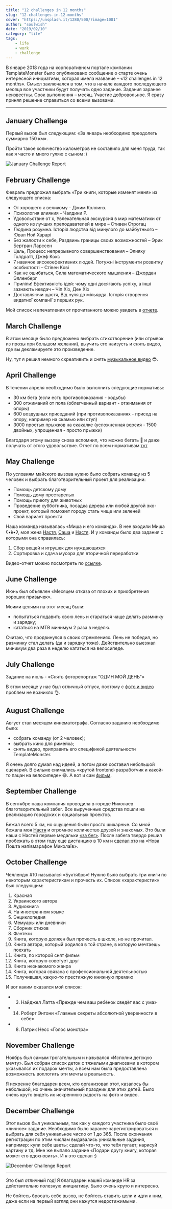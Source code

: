 ```yaml
---
title: "12 challenges in 12 months"
slug: "12-challenges-in-12-months"
cover: "https://unsplash.it/1280/500/?image=1081"
author: "soulwish"
date: "2019/02/10"
category: "life"
tags:
    - life
    - work
    - challenge
---
```


В январе 2018 года на корпоративном портале компании TemplateMonster было опубликовано сообщение о старте очень интересной инициативы, которая имела название – «12 challenges in 12 months». Смысл заключался в том, что в начале каждого последующего месяца все участники будут получать одно задание. Задания заранее неизвестны. Срок выполнения – месяц. Участие добровольное. Я сразу принял решение справиться со всеми вызовами.

---

## January Challenge
Первый вызов был следующим: «За январь необходимо преодолеть суммарно 150 км».

Пройти такое количество километров не составило для меня труда, так как я часто и много гуляю с сыном :)
<p align="center">

![January Challenge Report](https://soulwish.info/images/2019-02-10/january.png)

</p>

## February Challenge
Февраль предложил выбрать «Три книги, которые изменят меня» из следующего списка:
- От хорошего к великому - Джим Коллинз.
- Психология влияния  – Чалдини Р.
- Удовольствие от x, Увлекательная экскурсия в мир математики от одного из лучших преподавателей в мире – Стивен Строгац
- Людина розумна. Історія людства від минулого до майбутнього – Ювал Ной Харарі
- Без жалости к себе, Раздвинь границы своих возможностей – Эрик Бертран Ларссен
- Цель, Процесс непрерывного совершенствования – Элияху Голдратт, Джеф Кокс
- 7 навичок високоефективних людей. Потужні інструменти розвитку особистості – Стівен Кові
- Как не ошибаться, Сила математического мышления – Джордан Элленберг
- Приліпи! Ефективність ідей: чому одні досягають успіху, а інші зазнають невдач – Чіп Хіз, Ден Хіз
- Доставляючи щастя, Від нуля до мільярда. Історія створення видатної компанії з перших рук.

Мой список и впечатления от прочитанного можно увидеть в [отчете](https://docs.google.com/document/d/1bdRtCZueWztLonkUYcFYFMopN_tiBZ91OfCFrKjZoyk/).

## March Challenge
В этом месяце было предложено выбрать стихотворение (или отрывок из прозы при большом желании), выучить его наизусть и снять видео, где вы декламируете это произведение.

Ну, тут я решил немного скреативить и снять [музыкальное видео](https://vimeo.com/262639373) 😎.

## April Challenge
В течении апреля необходимо было выполнить следующие нормативы:
- 30 км бега (если есть противопоказания - ходьбы)
- 300 отжиманий от пола (облегченный вариант - отжимания от опоры)
- 600 воздушных приседаний (при противопоказаниях - присед на опору, например на скамью или стул)
- 3000 простых прыжков на скакалке (усложненная версия - 1500 двойных, упрощенная - просто прыжки)

Благодаря этому вызову снова вспомнил, что можно бегать 🏃‍ и даже получать от этого удовольствие. Отчет по всем нормативам [тут](https://docs.google.com/spreadsheets/d/1DJcF194B0eTPWJCsGmf373PmnSoEUgQKjgUzufCj91c/)

## May Challenge
По условиям майского вызова нужно было собрать команду из 5 человек и выбрать благотворительный проект для реализации:
- Помощь детскому дому 
- Помощь дому престарелых 
- Помощь приюту для животных
- Проведение субботника, посадка дерева или любой другой эко-проект, который поможет городу стать чище или зеленей
- Свой вариант проекта

Наша команда называлась «Миша и его команда». В нее входили Миша ʕ•́ᴥ•̀ʔ, моя жена [Настя](https://www.instagram.com/soul_constellation/), [Саша](https://www.instagram.com/karpov.alex.b/) и [Настя](https://www.instagram.com/karpova_ness/). И у команды было два задания с которыми она справилась:
1. Сбор вещей и игрушек для нуждающихся
2. Сортировка и сдача мусора для вторичной переработки

Видео-отчет можно посмотреть по [ссылке](https://www.youtube.com/watch?v=STzz2j0TUAE).

## June Challenge
Июнь был объявлен «Месяцем отказа от плохих и приобретения хороших привычек».

Моими целями на этот месяц были:
- попытаться подавить свою лень и стараться чаще делать разминку и зарядку;
- кататься на MTB минимум 2 раза в неделю.

Считаю, что продвинулся в своих стремлениях. Лень не победил, но разминку стал делать (да и зарядку тоже). Действительно выезжал минимум два раза в неделю кататься на велосипеде.

## July Challenge
Задание на июль - «Снять фоторепортаж "ОДИН МОЙ ДЕНЬ"»

В этом месяце у нас был отличный отпуск, поэтому с [фото и видео](https://vimeo.com/282648960) проблем не возникло 👌.

## August Challenge
Август стал месяцем кинематографа. Согласно заданию необходимо было:
- собрать команду (от 2 человек);
- выбрать кино для римейка;
- снять видео, приправить его спецификой деятельности TemplateMonster.

Я очень долго думал над идеей, а потом даже составил небольшой сценарий. В фильме снимались «крутой frontend-разработчик и какой-то пацан на велосипеде» 😄. А вот и сам [фильм](https://vimeo.com/288345305).

## September Challenge
В сентябре наша компания проводила в городе Николаев благотворительный забег. Все вырученные средства пошли на реализацию городских и социальных проектов. 

Бежал всего 5 км, но ощущения были просто шикарные. Со мной бежала моя [Настя](https://www.instagram.com/soul_constellation/) и огромное количество друзей и знакомых. Это были наши с Настей первые медальки [«за бег»](https://www.instagram.com/p/BoUV3JcnpIk/). После забега твердо решил пробежать в этом году еще дистанцию в 10 км и [сделал это](https://www.instagram.com/p/Bpw6H7vDSQT/) на «Нова Пошта напівмарафон Миколаїв».

## October Challenge
Челлендж #10 назывался «Буктябрь»! Нужно было выбрать три книги по некоторым характеристикам и прочесть их. Список «характеристик» был следующим:
1. Красная
2. Украинского автора
3. Аудиокнига
4. На иностранном языке
5. Энциклопедия
6. Мемуары или дневники
7. Сборник стихов
8. Фэнтези
9. Книга, которую должен был прочесть в школе, но не прочитал.
10. Книга автора, который родился в той стране, в которую мечтаешь поехать
11. Книга, по которой снят фильм
12. Книга, которую советует друг
13. Книга незнакомого жанра
14. Книга, которая связана с профессиональной деятельностью
15. Получившая, какую-то престижную книжную премию

И вот каким оказался мой список:
- 3. Найджел Латта «Прежде чем ваш ребёнок сведёт вас с ума»
- 14. Роберт Энтони «Главные секреты абсолютной уверенности в себе»
- 8. Патрик Несс «Голос монстра»

## November Challenge
Ноябрь был самым трогательным и назывался «Исполни детскую мечту». Был собран список деток с тяжелыми диагнозами в котором указывался их подарок мечты, а всем нам была предоставлена возможность воплотить эти мечты в реальность. 

Я искренне благодарен всем, кто организовал этот, казалось бы небольшой, но очень значительный праздник для этих детей. Было очень круто видеть их искреннюю радость на фото и видео.

## December Challenge
Этот вызов был уникальным, так как у каждого участника было своё «личное» задание. Необходимо было заранее зарегистрироваться и выбрать для себя уникальное число от 1 до 365. После окончания регистрации по этим числам выдавались уникальные задания, например: купи себе цветы; сделай что-то, что тебя пугает; нарисуй картину и тд. Мне же выпало задание «Подари другу книгу, которая может его вдохновить». И я это сделал :)
<p align="center">

![December Challenge Report](https://soulwish.info/images/2019-02-10/december.png)

</p>


---

Это был отличный год! Я благодарен нашей команде HR за действительно полезную инициативу. Было очень круто и интересно.

Не бойтесь бросать себе вызов, не бойтесь ставить цели и идти к ним, даже если на первый взгляд они кажутся недостижимыми.